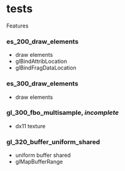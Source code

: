 # tests

Features

### es_200_draw_elements

- draw elements
- glBindAttribLocation
- glBindFragDataLocation

### es_300_draw_elements

- draw elements

### gl_300_fbo_multisample, _incomplete_

- dx11 texture

### gl_320_buffer_uniform_shared

- uniform buffer shared
- glMapBufferRange
